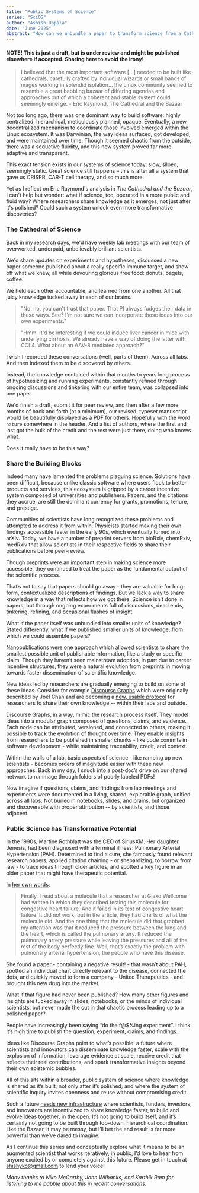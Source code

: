 ```yaml
---
title: "Public Systems of Science"
series: "SciOS"
author: "Ashish Uppala"
date: "June 2025"
abstract: "How can we unbundle a paper to transform science from a Cathedral into a Bazaar, and give power back to scientists?"
---
```


#### NOTE! This is just a draft, but is under review and might be published elsewhere if accepted. Sharing here to avoid the irony!

> I believed that the most important software [...] needed to be built like cathedrals, carefully crafted by individual wizards or small bands of mages working in splendid isolation... the Linux community seemed to resemble a great babbling bazaar of differing agendas and approaches out of which a coherent and stable system could seemingly emerge. - Eric Raymond, The Cathedral and the Bazaar

Not too long ago, there was one dominant way to build software: highly centralized, hierarchical, meticulously planned, opaque. Eventually, a new decentralized mechanism to coordinate those involved emerged within the Linux ecosystem. It was Darwinian, the way ideas surfaced, got developed, and were maintained over time. Though it seemed chaotic from the outside, there was a seductive fluidity, and this new system proved far more adaptive and transparent.

This exact tension exists in our systems of science today: slow, siloed, seemingly static. Great science still happens – this is after all a system that gave us CRISPR, CAR-T cell therapy, and so much more.

Yet as I reflect on Eric Raymond's analysis in *The Cathedral and the Bazaar*, I can't help but wonder: what if science, too, operated in a more public and fluid way? Where researchers share knowledge as it emerges, not just after it's polished? Could such a system unlock even more transformative discoveries?

### The Cathedral of Science

Back in my research days, we'd have weekly lab meetings with our team of overworked, underpaid, unbelievably brilliant scientists.

We'd share updates on experiments and hypotheses, discussed a new paper someone published about a really specific immune target, and show off what we knew, all while devouring glorious free food: donuts, bagels, coffee.

We held each other accountable, and learned from one another. All that juicy knowledge tucked away in each of our brains.

> "No, no, you can't trust that paper. That PI always fudges their data in these ways. See? I'm not sure we can incorporate those ideas into our own experiments."


> "Hmm. It'd be interesting if we could induce liver cancer in mice with underlying cirrhosis. We already have a way of doing the latter with CCL4. What about an AAV-8 mediated approach?"

I wish I recorded these conversations (well, parts of them). Across all labs. And then indexed them to be discovered by others.

Instead, the knowledge contained within that months to years long process of hypothesizing and running experiments, constantly refined through ongoing discussions and tinkering with our entire team, was collapsed into one paper.

We'd finish a draft, submit it for peer review, and then after a few more months of back and forth (at a minimum), our revised, typeset manuscript would be beautifully displayed as a PDF for others. Hopefully with the word  `nature` somewhere in the header. And a list of authors, where the first and last got the bulk of the credit and the rest were just there, doing who knows what.

Does it really have to be this way?

### Share the Building Blocks

Indeed many have lamented the problems plaguing science. Solutions have been difficult, because unlike classic software where users flock to better products and services, this ecosystem is gripped by a career incentive system composed of universities and publishers.  Papers, and the citations they accrue, are still the dominant currency for grants, promotions, tenure, and prestige.

Communities of scientists have long recognized these problems and attempted to address it from within. Physicists started making their own findings accessible faster in the early 90s, which eventually turned into arXiv. Today, we have a number of preprint servers from bioRxiv, chemRxiv, medRxiv that allow scientists in their respective fields to share their publications before peer-review.

Though preprints were an important step in making science more accessible, they continued to treat the paper as the fundamental output of the scientific process.

That’s not to say that papers should go away - they are valuable for long-form, contextualized descriptions of findings. But we lack a way to share knowledge in a way that reflects how we got there. Science isn’t done in papers, but through ongoing experiments full of discussions, dead ends, tinkering, refining, and occasional flashes of insight.

What if the paper itself was unbundled into smaller units of knowledge? Stated differently, what if we published smaller units of knowledge, from which we could assemble papers?

[Nanopublications](https://nanopub.net/) were one approach which allowed scientists to share the smallest possible unit of publishable information, like a study or specific claim. Though they haven’t seen mainstream adoption, in part due to career incentive structures, they were a natural evolution from preprints in moving towards faster dissemination of scientific knowledge.

New ideas led by researchers are gradually emerging to build on some of these ideas. Consider for example [Discourse Graphs](https://joelchan.me/assets/pdf/Discourse_Graphs_for_Augmented_Knowledge_Synthesis_What_and_Why.pdf) which were originally described by Joel Chan and are becoming a [new, usable protocol](https://discoursegraphs.com/) for researchers to share their own knowledge -- within their labs and outside.

Discourse Graphs, in a way, mimic the research process itself. They model ideas into a modular graph composed of questions, claims, and evidence. Each node can be attributed, versioned, and connected to others, making it possible to track the evolution of thought over time. They enable insights from researchers to be published in smaller chunks - like code commits in software development - while maintaining traceability, credit, and context.

Within the walls of a lab, basic aspects of science - like ramping up new scientists - becomes orders of magnitude easier with these new approaches. Back in my day, I snuck into a post-doc’s drive on our shared network to rummage through folders of poorly labeled PDFs!

Now imagine if questions, claims, and findings from lab meetings and experiments were documented in a living, shared, explorable graph, unified across all labs. Not buried in notebooks, slides, and brains, but organized and discoverable with proper attribution -- by scientists, and those adjacent.

### Public Science has Transformative Potential

In the 1990s, Martine Rothblatt was the CEO of SiriusXM. Her daughter, Jenesis, had been diagnosed with a terminal illness: Pulmonary Arterial Hypertension (PAH). Determined to find a cure, she famously found relevant research papers, applied citation chaining - or shepardizing, to borrow from law - to trace ideas through older articles, and spotted a key figure in an older paper that might have therapeutic potential.

In [her own words](https://tim.blog/2020/12/17/martine-rothblatt-transcript/):

> Finally, I read about a molecule that a researcher at Glaxo Wellcome had written in which they described testing this molecule for congestive heart failure. And it failed in its test of congestive heart failure. It did not work, but in the article, they had charts of what the molecule did. And the one thing that the molecule did that grabbed my attention was that it reduced the pressure between the lung and the heart, which is called the pulmonary artery. It reduced the pulmonary artery pressure while leaving the pressures and all of the rest of the body perfectly fine. Well, that’s exactly the problem with pulmonary arterial hypertension, the people who have this disease.

She found a paper - containing a negative result! - that wasn’t about PAH, spotted an individual chart directly relevant to the disease, connected the dots, and quickly moved to form a company - United Therapeutics - and brought this new drug into the market.

What if that figure had never been published? How many other figures and insights are tucked away in slides, notebooks, or the minds of individual scientists, but never made the cut in that chaotic process leading up to a polished paper?

People have increasingly been saying “do the f@$%ing experiment”. I think it’s high time to publish the question, experiment, claims, and findings.

Ideas like Discourse Graphs point to what’s possible: a future where scientists and innovators can disseminate knowledge faster, scale with the explosion of information, leverage evidence at scale, receive credit that reflects their real contributions, and spark transformative insights beyond their own epistemic bubbles.

All of this sits within a broader, public system of science where knowledge is shared as it’s built, not only after it’s polished; and where the system of scientific inquiry invites openness and reuse without compromising credit.

Such a future [needs new infrastructure](https://scholar.google.com/citations?view_op=view_citation&hl=en&user=4EXyZ14AAAAJ&sortby=pubdate&citation_for_view=4EXyZ14AAAAJ:SIv7DqKytYAC) where scientists, funders, investors, and innovators are incentivized to share knowledge faster, to build and evolve ideas together, in the open. It’s not going to build itself, and it’s certainly not going to be built through top-down, hierarchical coordination. Like the Bazaar, it may be messy, but I’ll bet the end result is far more powerful than we’ve dared to imagine.

As I continue this series and conceptually explore what it means to be an augmented scientist that works iteratively, in public, I’d love to hear from anyone excited by or completely against this future. Please get in touch at shishyko@gmail.com to lend your voice!

*Many thanks to Niko McCarthy, John Wilbanks, and Karthik Ram for listening to me babble about this in recent conversations.*